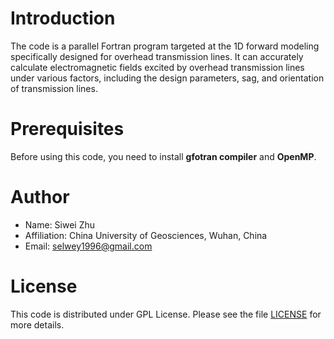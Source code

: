 # Introduction
The code is a parallel Fortran program targeted at the 1D forward modeling specifically designed for overhead transmission lines. It can accurately calculate electromagnetic fields excited by overhead transmission lines under various factors, including the design parameters, sag, and orientation of transmission lines.

# Prerequisites
Before using this code, you need to install **gfotran compiler** and **OpenMP**.



# Author
- Name: Siwei Zhu
- Affiliation: China University of Geosciences, Wuhan, China
- Email: <selwey1996@gmail.com>

# License
This code is distributed under GPL License. Please see the file [LICENSE](./LICENSE) for more details.
